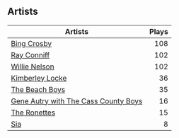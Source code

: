 ## Artists
Artists | Plays 
----- | -----: 
[Bing Crosby](/artists/bing-crosby-1864) | 108
[Ray Conniff](/artists/ray-conniff-104848) | 102
[Willie Nelson](/artists/willie-nelson-631) | 102
[Kimberley Locke](/artists/kimberley-locke-122102) | 36
[The Beach Boys](/artists/the-beach-boys-3455) | 35
[Gene Autry with The Cass County Boys](/artists/gene-autry-with-the-cass-county-boys-120868) | 16
[The Ronettes](/artists/the-ronettes-89545) | 15
[Sia](/artists/sia-33697) | 8

